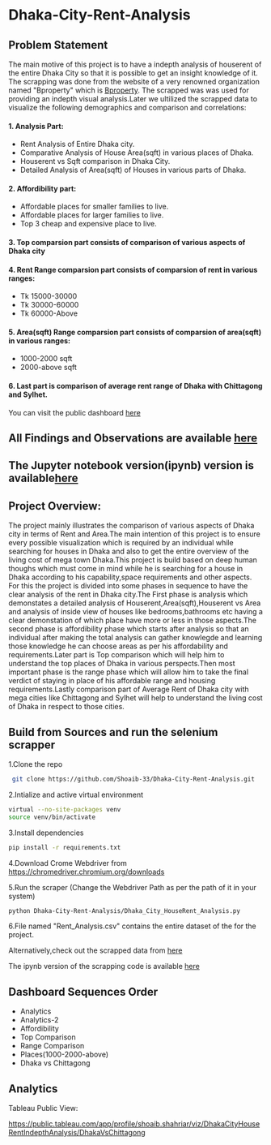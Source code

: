 # Dhaka-City-Rent-Analysis

## Problem Statement
The main motive of this project is to have a indepth analysis of houserent of the entire Dhaka City so that it is possible to get an insight knowledge of it.
The scrapping was done from the website of a very renowned organization named "Bproperty" which is [Bproperty](https://www.bproperty.com/). The scrapped was was used for providing an indepth visual analysis.Later we ultilized the scrapped data to visualize the following demographics and comparison and correlations:

#### 1. Analysis Part:

- Rent Analysis of Entire Dhaka city.
- Comparative Analysis of House Area(sqft)  in various places of Dhaka.
- Houserent vs Sqft comparison in Dhaka City.
- Detailed Analysis of Area(sqft) of Houses in various parts of Dhaka.

#### 2. Affordibility part:

- Affordable places for smaller families to live.
- Affordable places for larger families to live.
- Top 3 cheap and expensive place to live.



#### 3. Top comparsion part consists of comparison of various aspects of Dhaka city




#### 4. Rent Range comparsion part consists of comparsion of rent in various ranges:
- Tk 15000-30000
- Tk 30000-60000
- Tk 60000-Above

#### 5. Area(sqft) Range comparsion part consists of comparsion of area(sqft) in various ranges:
- 1000-2000 sqft
- 2000-above sqft

#### 6. Last part is comparison of average rent range of Dhaka with Chittagong and Sylhet.
You can visit the public dashboard [here](//public.tableau.com/app/profile/shoaib.shahriar/viz/DhakaCityHouseRentIndepthAnalysis/DhakaVsChittagong)

## All Findings and Observations are available [here](//public.tableau.com/app/profile/shoaib.shahriar/viz/DhakaCityHouseRentIndepthAnalysis/DhakaVsChittagong)
## The Jupyter notebook version(ipynb) version is available[here](https://github.com/Shoaib-33/Dhaka-City-Rent-Analysis/blob/main/Dhaka_city_RentAnalysis.ipynb)
## Project Overview:

The project mainly illustrates the comparison of various aspects of Dhaka city in terms of Rent and Area.The main intention of this project is to ensure every possible visualization which is required by an individual while searching for houses in Dhaka and also to get the entire overview of the living cost of mega town Dhaka.This project is build based on deep human thoughs which must come in mind while he is searching for a house in Dhaka according to his 
capability,space requirements and other aspects. For this the project is divided into some phases in sequence to have the clear analysis of the rent in Dhaka city.The First phase is analysis which demonstates a detailed analysis of Houserent,Area(sqft),Houserent vs Area and analysis of inside view of houses like bedrooms,bathrooms etc having a clear demonstation of which place have more or less in those aspects.The second phase is affordibility phase which starts after analysis so that an individual after making the total analysis can gather knowlegde and learning those knowledge he can choose areas as per his affordability and requirements.Later part is Top comparison which will help him to understand the top places of Dhaka in various perspects.Then most important phase is the range phase which will allow him to take the final verdict of staying in place of his affordable range and housing requirements.Lastly comparison part of Average Rent of Dhaka city with mega cities like Chittagong and Sylhet will help to understand the living cost of Dhaka in respect to those cities.



## Build from Sources and run the selenium scrapper
  1.Clone the repo
  ```bash
   git clone https://github.com/Shoaib-33/Dhaka-City-Rent-Analysis.git
   ```
  2.Intialize and active virtual environment
   ```bash
   virtual --no-site-packages venv
   source venv/bin/activate
   ```
  3.Install dependencies
   ```bash
   pip install -r requirements.txt
   ```
  4.Download Crome Webdriver from https://chromedriver.chromium.org/downloads

  5.Run the scraper (Change the Webdriver Path as per the path of it in your system)
  ```bash
  python Dhaka-City-Rent-Analysis/Dhaka_City_HouseRent_Analysis.py
  ```
  6.File named "Rent_Analysis.csv" contains the entire dataset of the for the project.

  Alternatively,check out the scrapped data from [here](https://github.com/Shoaib-33/Dhaka-City-Rent-Analysis/blob/main/Rent_Analysis.csv)

  The ipynb version of the scrapping code is available [here](https://github.com/Shoaib-33/Dhaka-City-Rent-Analysis/blob/main/Dhaka_city_RentAnalysis.ipynb)

## Dashboard Sequences Order
  - Analytics
  - Analytics-2
  - Affordibility
  - Top Comparison
  - Range Comparison
  - Places(1000-2000-above)
  - Dhaka vs Chittagong
## Analytics  
Tableau Public View: 

https://public.tableau.com/app/profile/shoaib.shahriar/viz/DhakaCityHouseRentIndepthAnalysis/DhakaVsChittagong
